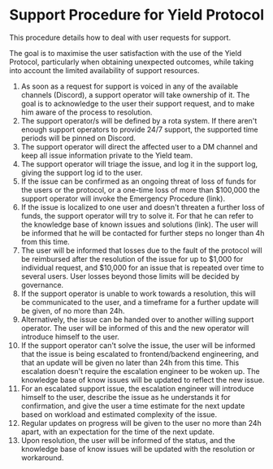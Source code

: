 # Support Procedure for Yield Protocol

This procedure details how to deal with user requests for support.

The goal is to maximise the user satisfaction with the use of the Yield Protocol, particularly when obtaining unexpected outcomes, while taking into account the limited availability of support resources.

1. As soon as a request for support is voiced in any of the available channels (Discord), a support operator will take ownership of it. The goal is to acknowledge to the user their support request, and to make him aware of the process to resolution.
2. The support operator/s will be defined by a rota system. If there aren't enough support operators to provide 24/7 support, the supported time periods will be pinned on Discord.
3. The support operator will direct the affected user to a DM channel and keep all issue information private to the Yield team.
4. The support operator will triage the issue, and log it in the support log, giving the support log id to the user.
5. If the issue can be confirmed as an ongoing threat of loss of funds for the users or the protocol, or a one-time loss of more than $100,000 the support operator will invoke the Emergency Procedure (link).
6. If the issue is localized to one user and doesn't threaten a further loss of funds, the support operator will try to solve it. For that he can refer to the knowledge base of known issues and solutions (link). The user will be informed that he will be contacted for further steps no longer than 4h from this time.
7. The user will be informed that losses due to the fault of the protocol will be reimbursed after the resolution of the issue for up to $1,000 for individual request, and $10,000 for an issue that is repeated over time to several users. User losses beyond those limits will be decided by governance.
8. If the support operator is unable to work towards a resolution, this will be communicated to the user, and a timeframe for a further update will be given, of no more than 24h.
9. Alternatively, the issue can be handed over to another willing support operator. The user will be informed of this and the new operator will introduce himself to the user.
10. If the support operator can't solve the issue, the user will be informed that the issue is being escalated to frontend/backend engineering, and that an update will be given no later than 24h from this time. This escalation doesn't require the escalation engineer to be woken up. The knowledge base of know issues will be updated to reflect the new issue.
11. For an escalated support issue, the escalation engineer will introduce himself to the user, describe the issue as he understands it for confirmation, and give the user a time estimate for the next update based on workload and estimated complexity of the issue.
12. Regular updates on progress will be given to the user no more than 24h apart, with an expectation for the time of the next update.
13. Upon resolution, the user will be informed of the status, and the knowledge base of know issues will be updated with the resolution or workaround.



